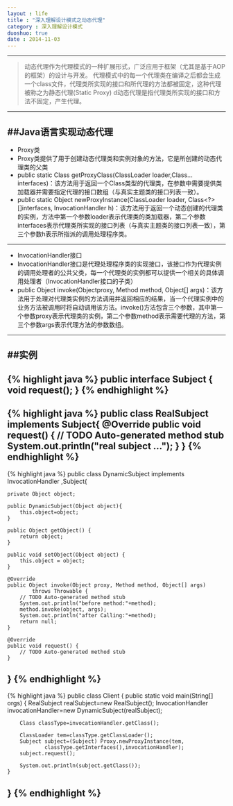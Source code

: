 ```yaml
---
layout : life
title : "深入理解设计模式之动态代理"
category : 深入理解设计模式
duoshuo: true
date : 2014-11-03
---
```


------

>动态代理作为代理模式的一种扩展形式，广泛应用于框架（尤其是基于AOP的框架）的设计与开发。
>代理模式中的每一个代理类在编译之后都会生成一个class文件，代理类所实现的接口和所代理的方法都被固定，这种代理被称之为静态代理(Static Proxy)
>d动态代理是指代理类所实现的接口和方法不固定，产生代理。

------
##Java语言实现动态代理
------
* Proxy类
 * Proxy类提供了用于创建动态代理类和实例对象的方法，它是所创建的动态代理类的父类
 * public static Class<?> getProxyClass(ClassLoader loader,Class<?>... interfaces)：该方法用于返回一个Class类型的代理类，在参数中需要提供类加载器并需要指定代理的接口数组（与真实主题类的接口列表一致）。
 * public static Object newProxyInstance(ClassLoader loader, Class<?>[]interfaces, InvocationHandler h)：该方法用于返回一个动态创建的代理类的实例，方法中第一个参数loader表示代理类的类加载器，第二个参数interfaces表示代理类所实现的接口列表（与真实主题类的接口列表一致），第三个参数h表示所指派的调用处理程序类。

 -------
 
* InvocationHandler接口
 * InvocationHandler接口是代理处理程序类的实现接口，该接口作为代理实例的调用处理者的公共父类，每一个代理类的实例都可以提供一个相关的具体调用处理者（InvocationHandler接口的子类）	
 * public Object invoke(Objectproxy, Method method, Object[] args)：该方法用于处理对代理类实例的方法调用并返回相应的结果，当一个代理实例中的业务方法被调用时将自动调用该方法。invoke()方法包含三个参数，其中第一个参数proxy表示代理类的实例，第二个参数method表示需要代理的方法，第三个参数args表示代理方法的参数数组。

--------
##实例
--------
{% highlight java %}
public interface Subject {
	void request();
}
{% endhighlight %}
--------
{% highlight java %}
public class RealSubject implements Subject{
	@Override
	public void request() {
		// TODO Auto-generated method stub
		System.out.println("real subject ...");
	}
}
{% endhighlight %}
--------
{% highlight java %}
public class DynamicSubject implements InvocationHandler ,Subject{

	private Object object;
	
	public DynamicSubject(Object object){
		this.object=object;
	}
	
	public Object getObject() {
		return object;
	}

	public void setObject(Object object) {
		this.object = object;
	}

	@Override
	public Object invoke(Object proxy, Method method, Object[] args)
			throws Throwable {
		// TODO Auto-generated method stub
		System.out.println("before method:"+method);
		method.invoke(object, args);
		System.out.println("after Calling:"+method);
		return null;
	}

	@Override
	public void request() {
		// TODO Auto-generated method stub	
	}
}
{% endhighlight %}
--------
{% highlight java %}
public class Client {
	public static void main(String[] orgs)
	{
		RealSubject realSubject=new RealSubject();
		InvocationHandler invocationHandler=new DynamicSubject(realSubject);
		

		
		Class classType=invocationHandler.getClass();
		
		ClassLoader tem=classType.getClassLoader();
		Subject subject=(Subject) Proxy.newProxyInstance(tem, 
				classType.getInterfaces(),invocationHandler);
		subject.request();
		
		System.out.println(subject.getClass());
	}

}
{% endhighlight %}
--------